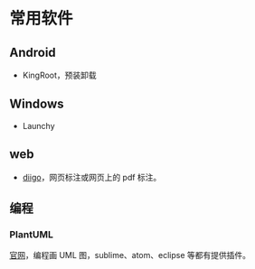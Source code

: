 常用软件
========

## Android

* KingRoot，预装卸载

## Windows

* Launchy

## web

* [diigo](https://www.diigo.com/)，网页标注或网页上的 pdf 标注。

## 编程

### PlantUML
[官网](http://plantuml.com/)，编程画 UML 图，sublime、atom、eclipse 等都有提供插件。
